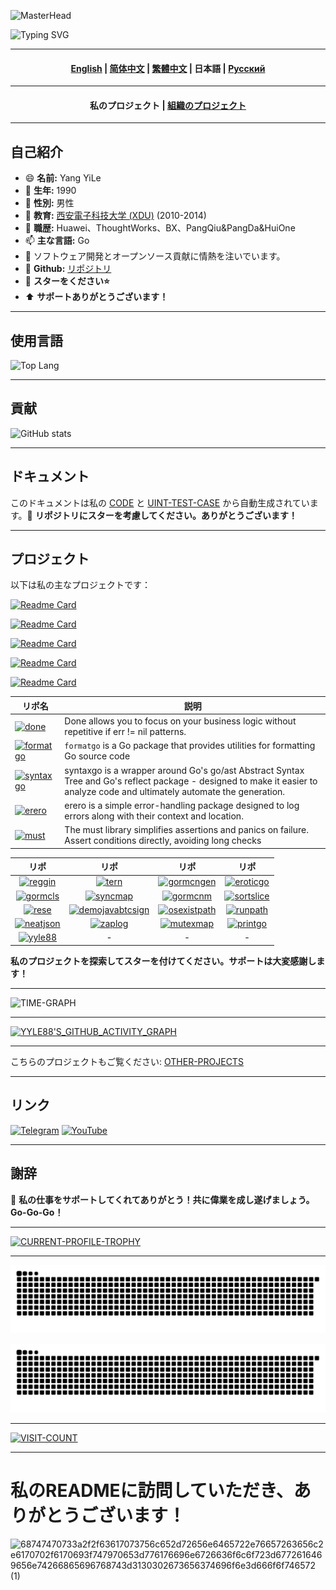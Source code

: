![MasterHead](https://user-images.githubusercontent.com/74038190/213910845-af37a709-8995-40d6-be59-724526e3c3d7.gif)

![Typing SVG](https://readme-typing-svg.demolab.com?font=Fira+Code&size=33&pause=1000&color=EBE912&width=999&lines=Hi+there+%F0%9F%91%8B%2C+Welcome+to+my+Page+%F0%9F%91%8B%2C+I'm+yyle88)

---

<!-- 这是一个注释，它不会在渲染时显示出来，这是语言选择的起始位置 -->

<h4 align="center"><a href="./README.md">English</a> | <a href="./README.zh.md">简体中文</a> | <a href="./README.zh-Hant.md">繁體中文</a> | <strong>日本語</strong> | <a href="./README.ru.md">Русский</a></h4>

<!-- 这是一个注释，它不会在渲染时显示出来，这是语言选择的终止位置 -->

---

<h4 align="center"><strong>私のプロジェクト</strong> | <a href="./profile/README.md">組織のプロジェクト</a></h4>

---

## 自己紹介

- 😄 **名前:** Yang YiLe
- 🔭 **生年:** 1990
- 🌱 **性別:** 男性
- 👯 **教育:** [西安電子科技大学 (XDU)](https://www.xidian.edu.cn/) (2010-2014)
- 💼 **職歴:** Huawei、ThoughtWorks、BX、PangQiu&PangDa&HuiOne
- 📫 **主な言語:** Go
- 💬 ソフトウェア開発とオープンソース貢献に情熱を注いでいます。
- 🔗 **Github:** [リポジトリ](https://github.com/yyle88?tab=repositories&type=public&sort=stargazers)
- 🌟 **スターをください⭐**
- ⬆️ **サポートありがとうございます！**

---

## 使用言語

![Top Lang](https://github-readme-stats.vercel.app/api/top-langs/?username=yyle88&hide=html)

---

## 貢献

![GitHub stats](https://github-readme-stats.vercel.app/api?username=yyle88&show_icons=true&theme=radical&show=reviews,prs_merged,prs_merged_percentage&hide=contribs)

---

## ドキュメント

このドキュメントは私の [CODE](yyle88.go) と [UINT-TEST-CASE](yyle88_test.go) から自動生成されています。🌟 **リポジトリにスターを考慮してください。ありがとうございます！**

---

## プロジェクト

以下は私の主なプロジェクトです：

<!-- 这是一个注释，它不会在渲染时显示出来，这是项目列表的起始位置 -->

[![Readme Card](https://github-readme-stats.vercel.app/api/pin/?username=yyle88&repo=gobtcsign&theme=bear)](https://github.com/yyle88/gobtcsign)

[![Readme Card](https://github-readme-stats.vercel.app/api/pin/?username=yyle88&repo=sure&theme=gotham)](https://github.com/yyle88/sure)

[![Readme Card](https://github-readme-stats.vercel.app/api/pin/?username=yyle88&repo=gormmom&theme=material-palenight)](https://github.com/yyle88/gormmom)

[![Readme Card](https://github-readme-stats.vercel.app/api/pin/?username=yyle88&repo=osexec&theme=vue-dark)](https://github.com/yyle88/osexec)

[![Readme Card](https://github-readme-stats.vercel.app/api/pin/?username=yyle88&repo=gotrontrx&theme=cobalt)](https://github.com/yyle88/gotrontrx)


| **リポ名** | **説明** |
|--------|--------|
| [![done](https://img.shields.io/badge/done-%2332CD32.svg?style=flat&logoColor=white)](https://github.com/yyle88/done) | Done allows you to focus on your business logic without repetitive if err != nil patterns. |
| [![formatgo](https://img.shields.io/badge/formatgo-%23ADFF2F.svg?style=flat&logoColor=white)](https://github.com/yyle88/formatgo) | `formatgo` is a Go package that provides utilities for formatting Go source code |
| [![syntaxgo](https://img.shields.io/badge/syntaxgo-%237D5E7F.svg?style=flat&logoColor=white)](https://github.com/yyle88/syntaxgo) | syntaxgo is a wrapper around Go's go/ast Abstract Syntax Tree and Go's reflect package - designed to make it easier to analyze code and ultimately automate the generation. |
| [![erero](https://img.shields.io/badge/erero-%23FF6347.svg?style=flat&logoColor=white)](https://github.com/yyle88/erero) | erero is a simple error-handling package designed to log errors along with their context and location. |
| [![must](https://img.shields.io/badge/must-%23FFD700.svg?style=flat&logoColor=white)](https://github.com/yyle88/must) | The must library simplifies assertions and panics on failure. Assert conditions directly, avoiding long checks |


| リポ | リポ | リポ | リポ |
| :--: | :--: | :--: | :--: |
|[![reggin](https://img.shields.io/badge/reggin-%23ADFF2F.svg?style=flat&logoColor=white)](https://github.com/yyle88/reggin) | [![tern](https://img.shields.io/badge/tern-%23FF4500.svg?style=flat&logoColor=white)](https://github.com/yyle88/tern) | [![gormcngen](https://img.shields.io/badge/gormcngen-%23FFD700.svg?style=flat&logoColor=white)](https://github.com/yyle88/gormcngen) | [![eroticgo](https://img.shields.io/badge/eroticgo-%23DC143C.svg?style=flat&logoColor=white)](https://github.com/yyle88/eroticgo) | 
|[![gormcls](https://img.shields.io/badge/gormcls-%237D5E7F.svg?style=flat&logoColor=white)](https://github.com/yyle88/gormcls) | [![syncmap](https://img.shields.io/badge/syncmap-%233CB371.svg?style=flat&logoColor=white)](https://github.com/yyle88/syncmap) | [![gormcnm](https://img.shields.io/badge/gormcnm-%2320B2AA.svg?style=flat&logoColor=white)](https://github.com/yyle88/gormcnm) | [![sortslice](https://img.shields.io/badge/sortslice-%23FF1493.svg?style=flat&logoColor=white)](https://github.com/yyle88/sortslice) | 
|[![rese](https://img.shields.io/badge/rese-%23FF6347.svg?style=flat&logoColor=white)](https://github.com/yyle88/rese) | [![demojavabtcsign](https://img.shields.io/badge/demojavabtcsign-%23F09F3B.svg?style=flat&logoColor=white)](https://github.com/yyle88/demojavabtcsign) | [![osexistpath](https://img.shields.io/badge/osexistpath-%23FF5733.svg?style=flat&logoColor=white)](https://github.com/yyle88/osexistpath) | [![runpath](https://img.shields.io/badge/runpath-%23F7931E.svg?style=flat&logoColor=white)](https://github.com/yyle88/runpath) | 
|[![neatjson](https://img.shields.io/badge/neatjson-%2335A8D5.svg?style=flat&logoColor=white)](https://github.com/yyle88/neatjson) | [![zaplog](https://img.shields.io/badge/zaplog-%2332CD32.svg?style=flat&logoColor=white)](https://github.com/yyle88/zaplog) | [![mutexmap](https://img.shields.io/badge/mutexmap-%237D4B91.svg?style=flat&logoColor=white)](https://github.com/yyle88/mutexmap) | [![printgo](https://img.shields.io/badge/printgo-%232E8B57.svg?style=flat&logoColor=white)](https://github.com/yyle88/printgo) | 
|[![yyle88](https://img.shields.io/badge/yyle88-%238A2BE2.svg?style=flat&logoColor=white)](https://github.com/yyle88/yyle88) | - | - | - | 


<!-- 这是一个注释，它不会在渲染时显示出来，这是项目列表的终止位置 -->

**私のプロジェクトを探索してスターを付けてください。サポートは大変感謝します！**

---

![TIME-GRAPH](http://github-profile-summary-cards.vercel.app/api/cards/productive-time?username=yyle88&theme=radical&utcOffset=8.00)

---

[![YYLE88'S_GITHUB_ACTIVITY_GRAPH](https://github-readme-activity-graph.vercel.app/graph?username=yyle88)](https://github.com/yyle88)

---

こちらのプロジェクトもご覧ください: [OTHER-PROJECTS](OTHERS.md)

---

## リンク

[![Telegram](https://img.shields.io/badge/-Telegram-f5e0dc?style=for-the-badge&logo=telegram&logoColor=27A0D9)](https://t.me/yyle88)
[![YouTube](https://img.shields.io/badge/-YouTube-f2cdcd?style=for-the-badge&logo=YouTube&logoColor=FF0000)](https://www.youtube.com/@%E6%9D%A8%E4%BA%A6%E4%B9%901990/videos)

---

## 謝辞

🌟 **私の仕事をサポートしてくれてありがとう！共に偉業を成し遂げましょう。Go-Go-Go！**

---

[![CURRENT-PROFILE-TROPHY](https://github-profile-trophy.vercel.app/?username=yyle88)](https://github.com/yyle88)

---

![github contribution grid snake animation](https://raw.githubusercontent.com/yyle88/yyle88/snake/github-contribution-grid-snake-dark.svg#gh-dark-mode-only)

![github contribution grid snake animation](https://raw.githubusercontent.com/yyle88/yyle88/snake/github-contribution-grid-snake.svg#gh-light-mode-only)

---

[![VISIT-COUNT](https://visitcount.itsvg.in/api?id=yyle88&label=profile-views&pretty=true)](https://visitcount.itsvg.in)

---

# 私のREADMEに訪問していただき、ありがとうございます！

![68747470733a2f2f63617073756c652d72656e6465722e76657263656c2e6170702f6170693f747970653d776176696e6726636f6c6f723d6772616469656e74266865696768743d3130302673656374696f6e3d666f6f746572 (1)](https://github.com/user-attachments/assets/e599b0c5-b812-4e11-908a-2bdec8c97c5f)
